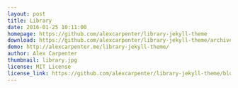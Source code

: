 ```yaml
---
layout: post
title: Library
date: 2016-01-25 10:11:00
homepage: https://github.com/alexcarpenter/library-jekyll-theme
download: https://github.com/alexcarpenter/library-jekyll-theme/archive/master.zip
demo: http://alexcarpenter.me/library-jekyll-theme/
author: Alex Carpenter
thumbnail: library.jpg
license: MIT License
license_link: https://github.com/alexcarpenter/library-jekyll-theme/blob/gh-pages/LICENSE
---
```


